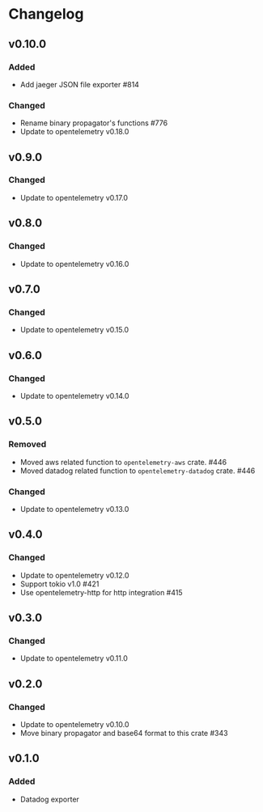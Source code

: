 # Changelog

## v0.10.0

### Added

- Add jaeger JSON file exporter #814

### Changed

- Rename binary propagator's functions #776
- Update to opentelemetry v0.18.0

## v0.9.0

### Changed

- Update to opentelemetry v0.17.0

## v0.8.0

### Changed

- Update to opentelemetry v0.16.0

## v0.7.0

### Changed

- Update to opentelemetry v0.15.0

## v0.6.0

### Changed

- Update to opentelemetry v0.14.0

## v0.5.0

### Removed
- Moved aws related function to `opentelemetry-aws` crate. #446
- Moved datadog related function to `opentelemetry-datadog` crate. #446

### Changed

- Update to opentelemetry v0.13.0

## v0.4.0

### Changed

- Update to opentelemetry v0.12.0
- Support tokio v1.0 #421
- Use opentelemetry-http for http integration #415

## v0.3.0

### Changed

- Update to opentelemetry v0.11.0

## v0.2.0

### Changed

- Update to opentelemetry v0.10.0
- Move binary propagator and base64 format to this crate #343

## v0.1.0

### Added

- Datadog exporter
